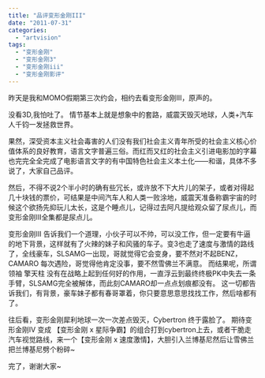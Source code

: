 ```yaml
---
title: "品评变形金刚III"
date: "2011-07-31"
categories: 
  - "artvision"
tags: 
  - "变形金刚"
  - "变形金刚3"
  - "变形金刚iii"
  - "变形金刚影评"
---
```


昨天是我和MOMO假期第三次约会，相约去看变形金刚III，原声的。

没看3D,我怕吐了。 情节基本上就是想象中的套路，威震天毁灭地球，人类+汽车人千钧一发拯救世界。

果然，深受资本主义社会毒害的人们没有我们社会主义青年所受的社会主义核心价值体系的良好教育，语言文字普遍三俗。而红而又红的社会主义引进电影加的字幕也完完全全完成了电影语言文字的有中国特色社会主义本土化——和谐，具体不多说了，大家自己品评。

然后，不得不说2个半小时的确有些冗长，或许放不下大片儿的架子，或者对得起几十块钱的票价，可结果是中间汽车人和人类一败涂地，威震天准备称霸宇宙的时候这个欲扬先抑玩儿太长，这是个睡点儿，记得过去阿凡提给观众留了尿点儿，而变形金刚III全集都是尿点儿。

变形金刚III 告诉我们一个道理，小伙子可以不帅，可以没工作，但一定要有牛逼的地下背景，这样就有了火辣的妹子和风骚的车子。变3也走了速度与激情的路线了，全线豪车，SLSAMG一出现，哥就觉得它会变身，要不然对不起BENZ，CAMARO 每次遇险，哥觉得他肯定没事，要不然雪佛兰不满意。 而结果呢，所谓领袖 擎天柱 没有在战略上起到任何好的作用，一直浮云到最终终极PK中失去一条手臂，SLSAMG完全被解体，而此刻CAMARO却一点点划痕都没有。 这一切都告诉我们，有背景，豪车妹子都有春哥罩着，你只要意思意思找找工作，然后啥都有了。

往后看，变形金刚犀利地球一次一次差点毁灭，Cybertron 终于露脸了。 期待变形金刚IV 变成 【变形金刚 x 星际争霸】的组合打到cybertron上去，或者干脆走汽车视觉路线，来一个【变形金刚 x 速度激情】，大胆引入兰博基尼然后让雪佛兰把兰博基尼劈个粉碎~

完了，谢谢大家~
